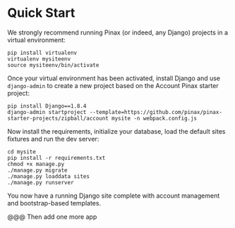 # Quick Start

We strongly recommend running Pinax (or indeed, any Django) projects in a virtual environment:

```
pip install virtualenv
virtualenv mysiteenv
source mysiteenv/bin/activate
```

Once your virtual environment has been activated, install Django and use `django-admin` to create a new project based on the Account Pinax starter project:

```
pip install Django==1.8.4
django-admin startproject --template=https://github.com/pinax/pinax-starter-projects/zipball/account mysite -n webpack.config.js
```

Now install the requirements, initialize your database, load the default sites fixtures and run the dev server:

```
cd mysite
pip install -r requirements.txt
chmod +x manage.py
./manage.py migrate
./manage.py loaddata sites
./manage.py runserver
```

You now have a running Django site complete with account management and bootstrap-based templates.


@@@ Then add one more app
